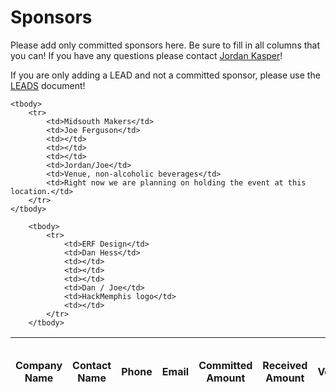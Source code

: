 Sponsors
====

Please add only committed sponsors here. Be sure to fill in all columns that you can! If you have any questions please contact [Jordan Kasper](http://twitter.com/jakerella)!

If you are only adding a LEAD and not a committed sponsor, please use the [LEADS](https://github.com/jakerella/HM-Planning/tree/master/sponsorships/leads.md) document!

<table>
    <thead>
        <tr>
            <th>Company Name</th>
            <th>Contact Name</th>
            <th>Phone</th>
            <th>Email</th>
            <th>Committed Amount</th>
            <th>Received Amount</th>
            <th>Volunteer</th>
            <th>Swag</th>
            <th>Notes (dates for pickup, etc)</th>
        </tr>
    </thead>

    <tbody>
        <tr>
            <td>Midsouth Makers</td>
            <td>Joe Ferguson</td>
            <td></td>
            <td></td>
            <td></td>
            <td>Jordan/Joe</td>
            <td>Venue, non-alcoholic beverages</td>
            <td>Right now we are planning on holding the event at this location.</td>
        </tr>
    </tbody>

        <tbody>
            <tr>
                <td>ERF Design</td>
                <td>Dan Hess</td>
                <td></td>
                <td></td>
                <td></td>
                <td>Dan / Joe</td>
                <td>HackMemphis logo</td>
                <td></td>
            </tr>
        </tbody>
</table>


